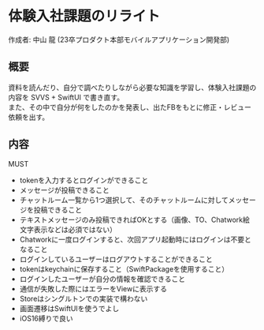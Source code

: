 # 体験入社課題のリライト
作成者: 中山 龍 (23卒プロダクト本部モバイルアプリケーション開発部)
## 概要
資料を読んだり、自分で調べたりしながら必要な知識を学習し、体験入社課題の内容を SVVS + SwiftUI で書き直す。<br>
また、その中で自分が何をしたのかを発表し、出たFBをもとに修正・レビュー依頼を出す。

## 内容
MUST
* tokenを入力するとログインができること
* メッセージが投稿できること
* チャットルーム一覧から1つ選択して、そのチャットルームに対してメッセージを投稿できること
* テキストメッセージのみ投稿できればOKとする（画像、TO、Chatwork絵文字表示などは必須ではない）
* Chatworkに一度ログインすると、次回アプリ起動時にはログインは不要となること
* ログインしているユーザーはログアウトすることができること
* tokenはkeychainに保存すること（SwiftPackageを使用すること）
* ログインしたユーザーが自分の情報を確認できること
* 通信が失敗した際にはエラーをViewに表示する
* Storeはシングルトンでの実装で構わない
* 画面遷移はSwiftUIを使うでよし
* iOS16縛りで良い
